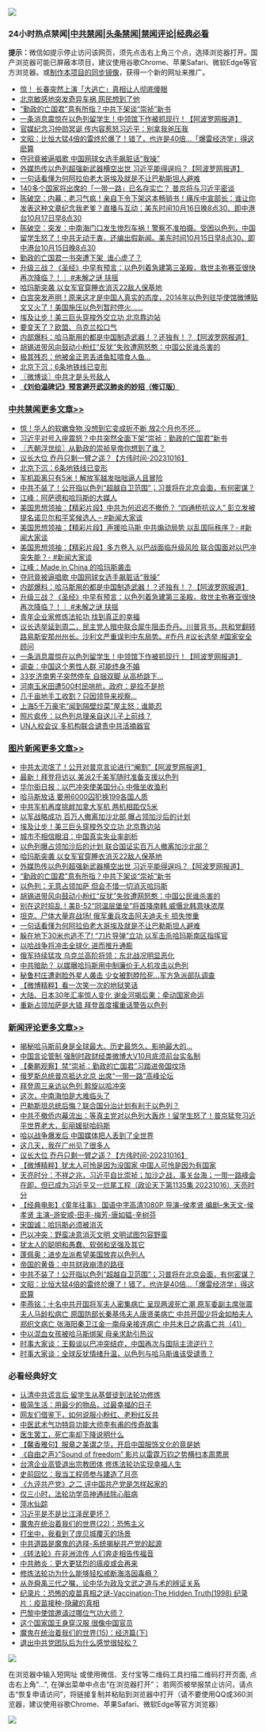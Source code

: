 ![](https://raw.githubusercontent.com/jsvpn/jsproxy/dev/64photo/fqnews-qr.jpg)

<div id="tt">
<h3>24小时热点禁闻|<a href="#%E4%B8%AD%E5%85%B1%E7%A6%81%E9%97%BB%E6%9B%B4%E5%A4%9A%E6%96%87%E7%AB%A0">中共禁闻</a>|<a href="#%E5%9B%BE%E7%89%87%E6%96%B0%E9%97%BB%E6%9B%B4%E5%A4%9A%E6%96%87%E7%AB%A0">头条禁闻</a>|<a href="#%E6%96%B0%E9%97%BB%E8%AF%84%E8%AE%BA%E6%9B%B4%E5%A4%9A%E6%96%87%E7%AB%A0">禁闻评论|<a href="#%E5%BF%85%E7%9C%8B%E7%BB%8F%E5%85%B8%E5%A5%BD%E6%96%87">经典必看</a></h3>
<div><b>提示：</b>微信如提示停止访问该网页，须先点击右上角三个点，选择浏览器打开。国产浏览器可能已屏蔽本项目，建议使用谷歌Chrome、苹果Safari、微软Edge等官方浏览器。或<a href="%E5%88%B6%E4%BD%9Cgit%E7%A6%81%E9%97%BB%E9%95%9C%E5%83%8F.md">制作本项目的同步镜像</a>，获得一个新的网址来推广。</div>
<ul>

<li><a href="/baitai/20231016/1947917.md">惊！ 长春突然上演「大逃亡」真相让人彻底傻眼</a></li>
<li><a href="/baitai/20231016/1947945.md">北京敏感地突发奇异车祸 网民想到了他</a></li>
<li><a href="/topimagenews/20231017/1948057.md">“勤政的亡国君”意有所指？中共下架谈“崇祯”新书</a></li>
<li><a href="/cbnews/20231016/1947882.md">一条消息震惊在以色列留学生！中领馆下作被抓现行！【阿波罗网报道】</a></li>
<li><a href="/comments/20231016/1947980.md">官媒纪念习仲勋冥诞 传内容惹怒习近平：别拿我爸压我</a></li>
<li><a href="/comments/20231017/1948126.md">文昭：比恒大猛4倍的雷终於爆了！错了，也许是40倍...「爆雷经济学」得这麽算</a></li>
<li><a href="/cbnews/20231016/1948004.md">夺冠竟被逼唱歌 中国网球女选手飙脏话“我操”</a></li>
<li><a href="/topimagenews/20231017/1948104.md">外媒热传以色列超强新武器横空出世 习近平能得逞吗？【阿波罗网报道】</a></li>
<li><a href="/topimagenews/20231016/1947878.md">一句话看懂为何阿拉伯老大哥埃及就是不让巴勒斯坦人避难</a></li>
<li><a href="/baitai/20231016/1947989.md">140多个国家将出席的「一带一路」已名存实亡？ 普京将与习近平密谈</a></li>
<li><a href="/sohnews/20231017/1948125.md">陈破空：内幕：老习气疯！亲自下令下架这本畅销书！痛斥中宣部长：谁让你发表这种文章纪念我老爹？直播与互动：美东时间10月16日晚8点30、即中港台10月17日早8点30</a></li>
<li><a href="/sohnews/20231016/1947929.md">陈破空：突发：中南海门口发生惨烈车祸！警察不准拍摄。受困以色列，中国留学生怒了！中共无动于衷，还编出假新闻。美东时间10月15日早8点30、即中港台10月15日晚8点30</a></li>
<li><a href="/headline/20231017/1948128.md">勤政的亡国君一书突遭下架  谁心虚了？</a></li>
<li><a href="/comments/20231016/1947948.md">升级三战？《圣经》中早有预言：以色列着急建第三圣殿，救世主弥赛亚很快再次降临？！｜ #未解之谜 扶摇</a></li>
<li><a href="/topimagenews/20231017/1948174.md">哈玛斯突袭 以女军官穿睡衣消灭22敌人保基地</a></li>
<li><a href="/sohnews/20231016/1947977.md">白宫突发声明！原来这才是中国人真实的态度，2014年以色列驻华使馆微博贴文又火了！美国施压以色列暂时停火……</a></li>
<li><a href="/topimagenews/20231017/1948214.md">埃及让步！美三巨头穿梭外交立功 北京靠边站</a></li>
<li><a href="/cnnews/20231017/1948230.md">要变天了？欧盟、乌克兰松口气</a></li>
<li><a href="/cbnews/20231016/1947958.md">内部爆料：哈马斯用的都是中国制造武器！？还独有！？【阿波罗网报道】</a></li>
<li><a href="/topimagenews/20231016/1947881.md">胡锡进带风向鼓动小粉红“反犹”失败遭网怒憨：中国公民谁杀害的</a></li>
<li><a href="/worldnews/20231016/1948006.md">极其残忍：他被金正恩丢进鱼缸喂食人鱼…</a></li>
<li><a href="/cbnews/20231017/1948238.md">北京下沉：6条地铁线已变形</a></li>
<li><a href="/ssgc/20231017/1948168.md">〖微博谈〗中共才是头号敌人</a></li>
<li><b><a href="/comments/20200207/1272816.md" target="_blank">《刘伯温碑记》预言避开武汉肺炎的妙招（修订版）</a></b></li>
</ul>
</div>

<div class="catlist">
<h3><a href="/cbnews/" target="_blank">中共禁闻</a><span><a href="/cbnews/" target="_blank" rel="nofollow">更多文章>></a></span></h3>
<ul>
<li><a href="/cbnews/20231017/1948372.md" target="_blank">惊！华人的软嫩食物 没想到它变成折不断 放2个月也不坏…</a></li>
<li><a href="/cbnews/20231017/1948357.md" target="_blank">习近平对号入座震怒？中共突然全面下架“崇祯：勤政的亡国君”新书</a></li>
<li><a href="/cbnews/20231017/1948302.md" target="_blank">〖兲朝浮世绘〗从勤政的崇祯皇帝你想到了谁？</a></li>
<li><a href="/comments/20231017/1948278.md" target="_blank">议长大位 乔丹只剩一臂之遥？【方伟时间-20231016】</a></li>
<li><a href="/cbnews/20231017/1948238.md" target="_blank">北京下沉：6条地铁线已变形</a></li>
<li><a href="/cbnews/20231017/1948161.md" target="_blank">军机距离只有5米！解放军越发咄咄逼人且冒险</a></li>
<li><a href="/comments/20231017/1948148.md" target="_blank">中共不装了！公开指以色列“超越自卫范围”；习普将在北京会面，有何密谋？</a></li>
<li><a href="/cbnews/20231017/1948141.md" target="_blank">江峰：阿萨德和哈玛斯的大媒人</a></li>
<li><a href="/cbnews/20231017/1948116.md" target="_blank">美国思想领袖：【精彩片段】中共为何迟迟不撤侨？ “四通桥抗议人” 彭立发被提名诺贝尔和平奖候选人 &#8211; #新闻大家谈</a></li>
<li><a href="/cbnews/20231017/1948115.md" target="_blank">美国思想领袖：【精彩片段】声援哈马斯 中共煽动局势 以乱国际秩序？- #新闻大家谈</a></li>
<li><a href="/cbnews/20231017/1948096.md" target="_blank">美国思想领袖：【精彩片段】多方卷入 以巴战面临升级风险 联合国面对以巴冲突失能？- #新闻大家谈</a></li>
<li><a href="/cbnews/20231017/1948075.md" target="_blank">江峰：Made in China 的哈玛斯袭击</a></li>
<li><a href="/cbnews/20231016/1948004.md" target="_blank">夺冠竟被逼唱歌 中国网球女选手飙脏话“我操”</a></li>
<li><a href="/cbnews/20231016/1947958.md" target="_blank">内部爆料：哈马斯用的都是中国制造武器！？还独有！？【阿波罗网报道】</a></li>
<li><a href="/comments/20231016/1947948.md" target="_blank">升级三战？《圣经》中早有预言：以色列着急建第三圣殿，救世主弥赛亚很快再次降临？！｜ #未解之谜 扶摇</a></li>
<li><a href="/cbnews/20231016/1947904.md" target="_blank">青年企业家修炼法轮功 找到真正的幸福</a></li>
<li><a href="/comments/20231016/1947938.md" target="_blank">议长选举延到周二，民主党人暗中联合犀牛阻击乔丹。川普背书，共和党翻转路易斯安那州州长。沙利文严重误判中东局势。#乔丹 #议长选举 #国家安全顾问</a></li>
<li><a href="/cbnews/20231016/1947882.md" target="_blank">一条消息震惊在以色列留学生！中领馆下作被抓现行！【阿波罗网报道】</a></li>
<li><a href="/cbnews/20231016/1947846.md" target="_blank">调查：中国这个男性人群 可能终身不婚</a></li>
<li><a href="/cbnews/20231016/1947826.md" target="_blank">33岁济南男子突然停车 自捆双脚 从高桥跳下…</a></li>
<li><a href="/cbnews/20231016/1947808.md" target="_blank">河南玉米田遭500村民哄抢，政府：是捡不是抢</a></li>
<li><a href="/cbnews/20231016/1947807.md" target="_blank">几千亩地手工收割？只因领导来视察…</a></li>
<li><a href="/cbnews/20231016/1947790.md" target="_blank">上海5千万豪宅“闻到隔壁炒菜”屋主怒：谁能忍</a></li>
<li><a href="/cbnews/20231016/1947771.md" target="_blank">照片疯传：以色列总理亲自送儿子上前线？</a></li>
<li><a href="/cbnews/20231016/1947765.md" target="_blank">UN人权会议 多机构联合谴责中共活摘器官</a></li>

</ul>
</div>
<div class="catlist">
<h3><a href="/topimagenews/" target="_blank">图片新闻</a><span><a href="/topimagenews/" target="_blank" rel="nofollow">更多文章>></a></span></h3>
<ul>
<li><a href="/topimagenews/20231017/1948371.md" target="_blank">中共太流氓了！公开对普京言论进行“阉割”【阿波罗网报道】</a></li>
<li><a href="/topimagenews/20231017/1948356.md" target="_blank">最新！拜登将访以 美派2千美军随时准备支援以色列</a></li>
<li><a href="/topimagenews/20231017/1948355.md" target="_blank">华尔街日报：以巴冲突使美国分心 中俄坐收渔利</a></li>
<li><a href="/topimagenews/20231017/1948323.md" target="_blank">哈马斯放话 要用6000囚犯换199各国人质</a></li>
<li><a href="/topimagenews/20231017/1948260.md" target="_blank">中共军机再度挑衅加拿大军机 两机相距仅5米</a></li>
<li><a href="/topimagenews/20231017/1948215.md" target="_blank">以军战略成功 百万人撤离加沙北部 曝占领加沙后的计划</a></li>
<li><a href="/topimagenews/20231017/1948214.md" target="_blank">埃及让步！美三巨头穿梭外交立功 北京靠边站</a></li>
<li><a href="/topimagenews/20231017/1948193.md" target="_blank">城市不相信眼泪：中国真实失业率剖析</a></li>
<li><a href="/topimagenews/20231017/1948192.md" target="_blank">以色列曝占领加沙后的计划 联合国证实百万人撤离加沙北部？</a></li>
<li><a href="/topimagenews/20231017/1948174.md" target="_blank">哈玛斯突袭 以女军官穿睡衣消灭22敌人保基地</a></li>
<li><a href="/topimagenews/20231017/1948104.md" target="_blank">外媒热传以色列超强新武器横空出世 习近平能得逞吗？【阿波罗网报道】</a></li>
<li><a href="/topimagenews/20231017/1948057.md" target="_blank">“勤政的亡国君”意有所指？中共下架谈“崇祯”新书</a></li>
<li><a href="/topimagenews/20231016/1947894.md" target="_blank">以色列：无意占领加萨 但会不惜一切消灭哈玛斯</a></li>
<li><a href="/topimagenews/20231016/1947881.md" target="_blank">胡锡进带风向鼓动小粉红“反犹”失败遭网怒憨：中国公民谁杀害的</a></li>
<li><a href="/topimagenews/20231016/1947880.md" target="_blank">别在这时捣乱！美B-52“同温层堡垒”将首降南韩 威慑北韩意味浓厚</a></li>
<li><a href="/topimagenews/20231016/1947879.md" target="_blank">坦克、尸体大量弃战场! 俄军重兵攻击阿夫迪夫卡 损失惨重</a></li>
<li><a href="/topimagenews/20231016/1947878.md" target="_blank">一句话看懂为何阿拉伯老大哥埃及就是不让巴勒斯坦人避难</a></li>
<li><a href="/topimagenews/20231016/1947865.md" target="_blank">躲在地下30米也逃不了! “刀片导弹”立功 以军击杀哈玛斯南区指挥官</a></li>
<li><a href="/topimagenews/20231016/1947825.md" target="_blank">以哈战争将冲击全球化 进而推升通膨</a></li>
<li><a href="/topimagenews/20231016/1947806.md" target="_blank">俄军持续猛攻 乌克兰高阶将领：东北战况明显恶化</a></li>
<li><a href="/topimagenews/20231016/1947805.md" target="_blank">中共暗助？ 以媒曝哈玛斯用中制廉价无人机攻击以色列</a></li>
<li><a href="/topimagenews/20231016/1947789.md" target="_blank">秘鲁村庄遭剥脸外星人袭击 少女被割脖险死…军方急派部队调查</a></li>
<li><a href="/topimagenews/20231016/1947770.md" target="_blank">【微博精粹】看一次笑一次的地狱笑话</a></li>
<li><a href="/topimagenews/20231016/1947769.md" target="_blank">大陆、日本30年汇率惊人变化 谢金河揭后果：牵动国家命运</a></li>
<li><a href="/topimagenews/20231016/1947743.md" target="_blank">重新占领加萨是大错 拜登首度撂重话警告以色列</a></li>

</ul>
</div>
<div class="catlist">
<h3><a href="/comments/" target="_blank">新闻评论</a><span><a href="/comments/" target="_blank" rel="nofollow">更多文章>></a></span></h3>
<ul>
<li><a href="/comments/20231017/1948374.md" target="_blank">揭秘哈马斯前身是全球最大、历史最悠久、影响最大的…</a></li>
<li><a href="/comments/20231017/1948365.md" target="_blank">中国言论管制 强制时政财经类微博大V10月底须前台实名制</a></li>
<li><a href="/comments/20231017/1948364.md" target="_blank">【秦鹏观察】禁“崇祯：勤政的亡国君”习踏进帝国坟场</a></li>
<li><a href="/comments/20231017/1948350.md" target="_blank">俄罗斯总统普京抵达北京 出席“一带一路”高峰论坛</a></li>
<li><a href="/comments/20231017/1948349.md" target="_blank">拜登周三亲访以色列 斡旋以哈冲突</a></li>
<li><a href="/comments/20231017/1948327.md" target="_blank">这次，中南海怕是大难临头了</a></li>
<li><a href="/comments/20231017/1948326.md" target="_blank">巴勒斯坦总统后悔？联合国分治计划有利于以色列？</a></li>
<li><a href="/comments/20231017/1948322.md" target="_blank">中共不撤侨内幕流出：等真主党对以色列大轰炸！留学生怒了！普京猛夸习近平世界老大，彭丽媛挺哈码斯</a></li>
<li><a href="/comments/20231017/1948314.md" target="_blank">哈以战争爆发后 中国媒体把人丢到了全世界</a></li>
<li><a href="/comments/20231017/1948285.md" target="_blank">这几天，我在广州见了很多人</a></li>
<li><a href="/comments/20231017/1948278.md" target="_blank">议长大位 乔丹只剩一臂之遥？【方伟时间-20231016】</a></li>
<li><a href="/comments/20231017/1948226.md" target="_blank">【微博精粹】犹太人可怜是因为没国家 中国人可怜是因为有国家</a></li>
<li><a href="/comments/20231017/1948211.md" target="_blank">天亮时分：不祥之兆，习近平自比崇祯；加沙之战，事关台海；一带一路峰会在即，但已成为习近平又一烂尾工程（政论天下第1135集 20231016）天亮时分</a></li>
<li><a href="/comments/20231017/1948208.md" target="_blank">【经典电影】《童年往事》 国语中字高清1080P 导演&#8211;侯孝贤 编剧&#8211;朱天文-侯孝贤 主演&#8211;游安顺-田丰-梅芳-唐如韫-辛树芬</a></li>
<li><a href="/comments/20231017/1948201.md" target="_blank">宋国诚：哈玛斯必须被消灭</a></li>
<li><a href="/comments/20231017/1948179.md" target="_blank">巴以冲突：野蛮决意消灭文明 文明试图包容野蛮</a></li>
<li><a href="/comments/20231017/1948178.md" target="_blank">犹太人的聪明和愚蠢、软弱和坚强及其它</a></li>
<li><a href="/comments/20231017/1948177.md" target="_blank">蓬佩奥：进步左派希望美国放弃以色列人</a></li>
<li><a href="/comments/20231017/1948175.md" target="_blank">帝国的黄昏：中共财政崩溃的路径</a></li>
<li><a href="/comments/20231017/1948148.md" target="_blank">中共不装了！公开指以色列“超越自卫范围”；习普将在北京会面，有何密谋？</a></li>
<li><a href="/comments/20231017/1948126.md" target="_blank">文昭：比恒大猛4倍的雷终於爆了！错了，也许是40倍&#8230;「爆雷经济学」得这麽算</a></li>
<li><a href="/comments/20231017/1948102.md" target="_blank">李燕铭：十名中共开国将军夫人密集病亡 呈现两波死亡潮 原军委副主席张震夫人马龄松病亡 原国防部长秦基伟夫人唐贤美病亡 中共开国少将金如柏夫人郑织文病亡 张海阳秦卫江金一南母亲接连病亡 中共末日之病毒亡共（41）</a></li>
<li><a href="/comments/20231017/1948089.md" target="_blank">中以混血女孩被哈马斯绑架 母亲求助引热议</a></li>
<li><a href="/comments/20231016/1948032.md" target="_blank">时事大家谈：王毅谈以巴冲突结症，中国再次与国际主流逆行？</a></li>
<li><a href="/comments/20231016/1948031.md" target="_blank">时事大家谈：全球反犹情绪升温，以色列与哈马斯谁该受谴责？</a></li>

</ul>
</div>

<div class="catlist">
<h3>必看经典好文</h3>
<ul>
<li><a href="/cbnews/20210723/1592176.md" target="_blank">认清中共谎言后 留学生从基督徒到法轮功修炼</a></li>
<li><a href="/comments/20221023/1801109.md" target="_blank">极简生活：用最少的物品，过最幸福的日子</a></li>
<li><a href="/comments/20200712/1359630.md" target="_blank">网友们借鉴下，如何说服小粉红、老粉红反共</a></li>
<li><a href="/comments/20210810/1603664.md" target="_blank">中医武术气功特异功能大师李有甫的传奇故事</a></li>
<li><a href="/sohnews/20150904/445868.md" target="_blank">医生罢工，死亡率却下降说明什么</a></li>
<li><a href="/bannedvideo/20201203/1441331.md" target="_blank">【馨香雅句】服章之美谓之华，开启中国服饰文化的竟是她</a></li>
<li><a href="/comments/20230707/1905138.md" target="_blank">《自由之声》”Sound of freedom” 影片以雷霆万钧之势横扫本周票房</a></li>
<li><a href="/comments/20200528/1335859.md" target="_blank">台湾企业高管退出宗教团体 修炼法轮功实现幸福人生</a></li>
<li><a href="/aomi/history/20141104/323033.md" target="_blank">史前回忆：我当工程师参与建造了月亮</a></li>
<li><a href="/bookonline/20131116/201055.md" target="_blank">《九评共产党》之二 评中国共产党是怎样起家的</a></li>
<li><a href="/health/20170626/780270.md" target="_blank">仅三小时，法轮功学员神通祛除心脏病</a></li>
<li><a href="/cbnews/20210809/1603030.md" target="_blank">萍水仙踪</a></li>
<li><a href="/comments/20220703/1753426.md" target="_blank">习近平是不是比江泽民更坏？</a></li>
<li><a href="/comments/20180804/981524.md" target="_blank">魔鬼在统治着我们的世界(22)：恐怖主义</a></li>
<li><a href="/comments/20201015/1414242.md" target="_blank">打坐中，我看到了庞贝城覆灭的场景</a></li>
<li><a href="/comments/20181209/1044543.md" target="_blank">中共道路是魔鬼的选择-系统揭秘共产党的起源</a></li>
<li><a href="/comments/20210509/1542786.md" target="_blank">《转法轮》在非洲流传 人们奔走相告传福音</a></li>
<li><a href="/comments/20200211/1275071.md" target="_blank">中共肺炎：更大更猛烈的瘟疫或会再来</a></li>
<li><a href="/cbnews/20220601/1740227.md" target="_blank">修炼法轮功为什么能够轻松戒断海洛因毒瘾？</a></li>
<li><a href="/tculture/20180501/935934.md" target="_blank">从尧舜禹三代之嘱，论中华为政及文武之道与术的辨证关系</a></li>
<li><a href="/topimagenews/20180408/925060.md" target="_blank">纪录片：恐怖的疫苗真相之谜-Vaccination-The Hidden Truth(1998) 纪录片：疫苗接种-隐藏的真相</a></li>
<li><a href="/comments/20210728/1595695.md" target="_blank">巴黎中使馆邀请过哪位气功大师？</a></li>
<li><a href="/bannedvideo/20220606/1742248.md" target="_blank">这个国家国王身穿汉服 很像中国官员</a></li>
<li><a href="/topimagenews/20180610/955499.md" target="_blank">魔鬼在统治着我们的世界(15)：经济篇(下)</a></li>
<li><a href="/comments/20220806/1768236.md" target="_blank">退出中共党团队后为什么感觉很轻松？</a></li>

</ul>
</div>

![](https://raw.githubusercontent.com/jsvpn/jsproxy/dev/64photo/fqnews-qr.jpg)

在浏览器中输入短网址 或使用微信、支付宝等二维码工具扫描二维码打开页面, 点击右上角"...", 在弹出菜单中点击“在浏览器打开”； 若网页被举报禁止访问，请点击“恢复申请访问”，将链接复制并粘贴到浏览器中打开（请不要使用QQ或360浏览器，建议使用谷歌Chrome、苹果Safari、微软Edge等官方浏览器）

![](https://raw.githubusercontent.com/jsvpn/jsproxy/dev/64photo/wx.jpg)